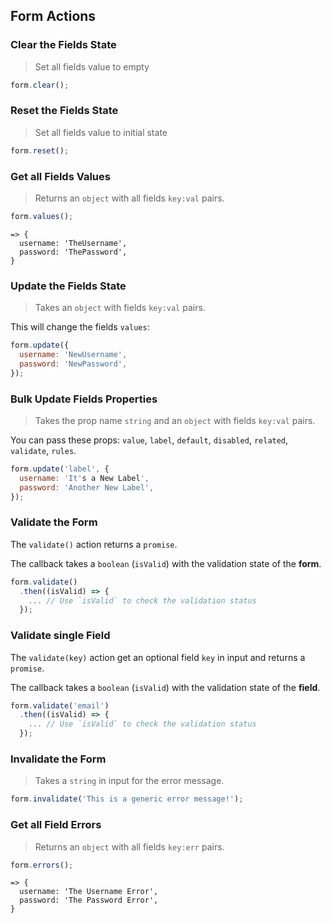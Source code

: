 ## Form Actions

### Clear the Fields State

> Set all fields value to empty

```javascript
form.clear();
```

### Reset the Fields State

> Set all fields value to initial state

```javascript
form.reset();
```

### Get all Fields Values

> Returns an `object` with all fields `key:val` pairs.

```javascript
form.values();
```
```
=> {
  username: 'TheUsername',
  password: 'ThePassword',
}
```


### Update the Fields State

> Takes an `object` with fields `key:val` pairs.

This will change the fields `values`:

```javascript
form.update({
  username: 'NewUsername',
  password: 'NewPassword',
});
```

### Bulk Update Fields Properties

> Takes the prop name `string` and an `object` with fields `key:val` pairs.

You can pass these props: `value`, `label`, `default`, `disabled`, `related`, `validate`, `rules`.

```javascript
form.update('label', {
  username: 'It's a New Label',
  password: 'Another New Label',
});
```

### Validate the Form

The `validate()` action returns a `promise`.

The callback takes a `boolean` (`isValid`) with the validation state of the **form**.

```javascript
form.validate()
  .then((isValid) => {
    ... // Use `isValid` to check the validation status
  });
```

### Validate single Field

The `validate(key)` action get an optional field `key` in input and returns a `promise`.

The callback takes a `boolean` (`isValid`) with the validation state of the **field**.

```javascript
form.validate('email')
  .then((isValid) => {
    ... // Use `isValid` to check the validation status
  });
```

### Invalidate the Form

> Takes a `string` in input for the error message.

```javascript
form.invalidate('This is a generic error message!');
```

### Get all Field Errors

> Returns an `object` with all fields `key:err` pairs.

```javascript
form.errors();
```
```
=> {
  username: 'The Username Error',
  password: 'The Password Error',
}
```

